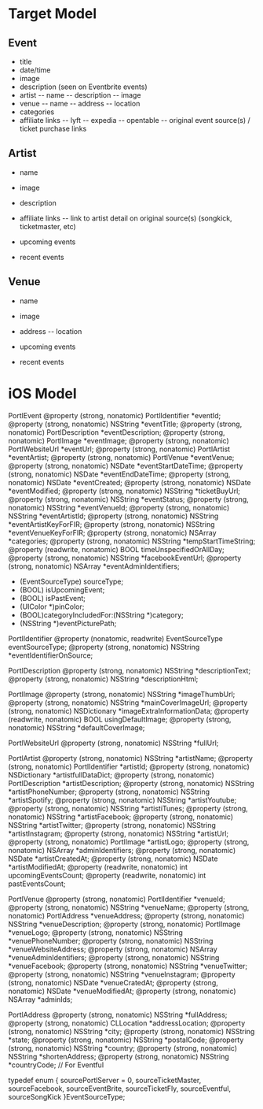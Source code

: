 # Target Model

## Event

- title
- date/time
- image
- description (seen on Eventbrite events)
- artist
-- name
-- description
-- image
- venue
-- name
-- address
-- location
- categories
- affiliate links
-- lyft
-- expedia
-- opentable
-- original event source(s) / ticket purchase links


## Artist

- name
- image
- description
- affiliate links
-- link to artist detail on original source(s) (songkick, ticketmaster, etc)

- upcoming events
- recent events


## Venue

- name
- image
- address
-- location

- upcoming events
- recent events


# iOS Model

PortlEvent
@property (strong, nonatomic) PortlIdentifier   *eventId;
@property (strong, nonatomic) NSString          *eventTitle;
@property (strong, nonatomic) PortlDescription  *eventDescription;
@property (strong, nonatomic) PortlImage        *eventImage;
@property (strong, nonatomic) PortlWebsiteUrl   *eventUrl;
@property (strong, nonatomic) PortlArtist       *eventArtist;
@property (strong, nonatomic) PortlVenue        *eventVenue;
@property (strong, nonatomic) NSDate            *eventStartDateTime;
@property (strong, nonatomic) NSDate            *eventEndDateTime;
@property (strong, nonatomic) NSDate            *eventCreated;
@property (strong, nonatomic) NSDate            *eventModified;
@property (strong, nonatomic) NSString          *ticketBuyUrl;
@property (strong, nonatomic) NSString          *eventStatus;
@property (strong, nonatomic) NSString          *eventVenueId;
@property (strong, nonatomic) NSString          *eventArtistId;
@property (strong, nonatomic) NSString          *eventArtistKeyForFIR;
@property (strong, nonatomic) NSString          *eventVenueKeyForFIR;
@property (strong, nonatomic) NSArray           *categories;
@property (strong, nonatomic) NSString          *tempStartTimeString;
@property (readwrite, nonatomic) BOOL           timeUnspecifiedOrAllDay;
@property (strong, nonatomic) NSString          *facebookEventUrl;
@property (strong, nonatomic) NSArray           *eventAdminIdentifiers;
- (EventSourceType) sourceType;
- (BOOL) isUpcomingEvent;
- (BOOL) isPastEvent;
- (UIColor *)pinColor;
- (BOOL)categoryIncludedFor:(NSString *)category;
- (NSString *)eventPicturePath;

PortlIdentifier
@property (nonatomic, readwrite) EventSourceType    eventSourceType;
@property (strong, nonatomic) NSString              *eventIdentifierOnSource;

PortlDescription
@property (strong, nonatomic) NSString *descriptionText;
@property (strong, nonatomic) NSString *descriptionHtml;

PortlImage
@property (strong, nonatomic) NSString          *imageThumbUrl;
@property (strong, nonatomic) NSString          *mainCoverImageUrl;
@property (strong, nonatomic) NSDictionary      *imageExtraInformationData;
@property (readwrite, nonatomic) BOOL           usingDefaultImage;
@property (strong, nonatomic) NSString          *defaultCoverImage;

PortlWebsiteUrl
@property (strong, nonatomic) NSString *fullUrl;

PortlArtist
@property (strong, nonatomic) NSString          *artistName;
@property (strong, nonatomic) PortlIdentifier   *artistId;
@property (strong, nonatomic) NSDictionary      *artistfullDataDict;
@property (strong, nonatomic) PortlDescription  *artistDescription;
@property (strong, nonatomic) NSString          *artistPhoneNumber;
@property (strong, nonatomic) NSString          *artistSpotify;
@property (strong, nonatomic) NSString          *artistYoutube;
@property (strong, nonatomic) NSString          *artistiTunes;
@property (strong, nonatomic) NSString          *artistFacebook;
@property (strong, nonatomic) NSString          *artistTwitter;
@property (strong, nonatomic) NSString          *artistInstagram;
@property (strong, nonatomic) NSString          *artistUrl;
@property (strong, nonatomic) PortlImage        *artistLogo;
@property (strong, nonatomic) NSArray           *adminIdentifiers;
@property (strong, nonatomic) NSDate            *artistCreatedAt;
@property (strong, nonatomic) NSDate            *artistModifiedAt;
@property (readwrite, nonatomic) int            upcomingEventsCount;
@property (readwrite, nonatomic) int            pastEventsCount;

PortlVenue
@property (strong, nonatomic) PortlIdentifier   *venueId;
@property (strong, nonatomic) NSString          *venueName;
@property (strong, nonatomic) PortlAddress      *venueAddress;
@property (strong, nonatomic) NSString          *venueDescription;
@property (strong, nonatomic) PortlImage        *venueLogo;
@property (strong, nonatomic) NSString          *venuePhoneNumber;
@property (strong, nonatomic) NSString          *venueWebsiteAddress;
@property (strong, nonatomic) NSArray           *venueAdminIdentifiers;
@property (strong, nonatomic) NSString          *venueFacebook;
@property (strong, nonatomic) NSString          *venueTwitter;
@property (strong, nonatomic) NSString          *venueInstagram;
@property (strong, nonatomic) NSDate            *venueCratedAt;
@property (strong, nonatomic) NSDate            *venueModifiedAt;
@property (strong, nonatomic) NSArray           *adminIds;

PortlAddress
@property (strong, nonatomic) NSString      *fullAddress;
@property (strong, nonatomic) CLLocation    *addressLocation;
@property (strong, nonatomic) NSString      *city;
@property (strong, nonatomic) NSString      *state;
@property (strong, nonatomic) NSString      *postalCode;
@property (strong, nonatomic) NSString      *country;
@property (strong, nonatomic) NSString      *shortenAddress;
@property (strong, nonatomic) NSString      *countryCode;       // For Eventful


typedef enum {
    sourcePortlServer = 0,
    sourceTicketMaster,
    sourceFacebook,
    sourceEventBrite,
    sourceTicketFly,
    sourceEventful,
    sourceSongKick
    }EventSourceType;
